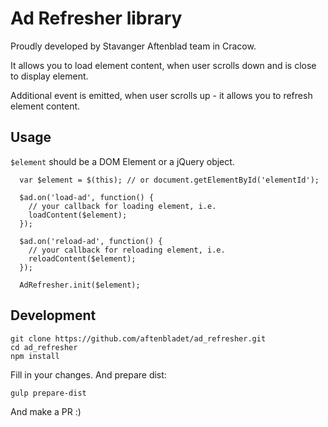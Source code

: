 # Ad Refresher library

Proudly developed by Stavanger Aftenblad team in Cracow.

It allows you to load element content, when user scrolls down and is close to display element.

Additional event is emitted, when user scrolls up - it allows you to refresh element content.

## Usage

`$element` should be a DOM Element or a jQuery object.

```
  var $element = $(this); // or document.getElementById('elementId');

  $ad.on('load-ad', function() {
    // your callback for loading element, i.e.
    loadContent($element);
  });
  
  $ad.on('reload-ad', function() {
    // your callback for reloading element, i.e.
    reloadContent($element);
  });

  AdRefresher.init($element);
```

## Development

```
git clone https://github.com/aftenbladet/ad_refresher.git
cd ad_refresher
npm install
```

Fill in your changes. And prepare dist:

```
gulp prepare-dist
```

And make a PR :)
